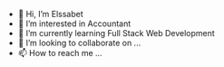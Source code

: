 - 👋 Hi, I’m Elssabet
- 👀 I’m interested in Accountant
- 🌱 I’m currently learning Full Stack Web Development
- 💞️ I’m looking to collaborate on ...
- 📫 How to reach me ...

<!---
yosdems/yosdems is a ✨ special ✨ repository because its `README.md` (this file) appears on your GitHub profile.
You can click the Preview link to take a look at your changes.
--->
